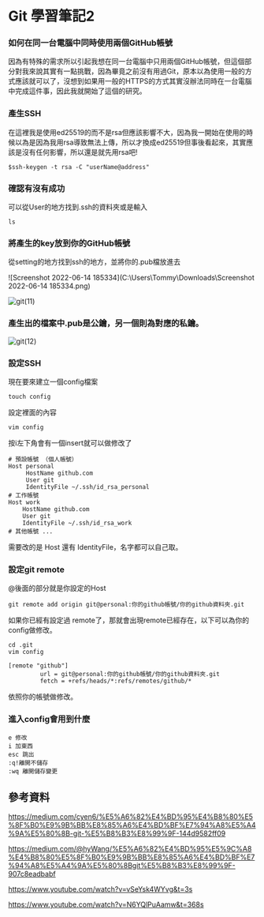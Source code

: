 # Git 學習筆記2

### 如何在同一台電腦中同時使用兩個GitHub帳號

因為有特殊的需求所以引起我想在同一台電腦中只用兩個GitHub帳號，但這個部分對我來說其實有一點挑戰，因為畢竟之前沒有用過Git，原本以為使用一般的方式應該就可以了，沒想到如果用一般的HTTPS的方式其實沒辦法同時在一台電腦中完成這件事，因此我就開始了這個的研究。

### 產生SSH

在這裡我是使用ed25519的而不是rsa但應該影響不大，因為我一開始在使用的時候以為是因為我用rsa導致無法上傳，所以才換成ed25519但事後看起來，其實應該是沒有任何影響，所以還是就先用rsa吧!

```git
$ssh-keygen -t rsa -C "userName@address"
```

### 確認有沒有成功

可以從User的地方找到.ssh的資料夾或是輸入

```git
ls
```

### 將產生的key放到你的GitHub帳號

從setting的地方找到ssh的地方，並將你的.pub檔放進去

![Screenshot 2022-06-14 185334](C:\Users\Tommy\Downloads\Screenshot 2022-06-14 185334.png)

![git(11)](C:\Users\Tommy\Downloads\git(11).png)

### 產生出的檔案中.pub是公鑰，另一個則為對應的私鑰。

![git(12)](C:\Users\Tommy\Downloads\git(12).png)

### 設定SSH

現在要來建立一個config檔案

```git
touch config
```

設定裡面的內容

```git
vim config
```

按i左下角會有一個insert就可以做修改了

```git
# 預設帳號 （個人帳號） 
Host personal
     HostName github.com
     User git
     IdentityFile ~/.ssh/id_rsa_personal
# 工作帳號
Host work
    HostName github.com
    User git
    IdentityFile ~/.ssh/id_rsa_work
# 其他帳號 ...
```

需要改的是 Host 還有 IdentityFile，名字都可以自己取。

### 設定git remote

@後面的部分就是你設定的Host

```git
git remote add origin git@personal:你的github帳號/你的github資料夾.git
```

如果你已經有設定過 remote了，那就會出現remote已經存在，以下可以為你的config做修改。

```git
cd .git
vim config
```

```git
[remote "github"]
         url = git@personal:你的github帳號/你的github資料夾.git
         fetch = +refs/heads/*:refs/remotes/github/*
```

依照你的帳號做修改。

### 進入config會用到什麼

```git
e 修改
i 加東西
esc 跳出
:q!離開不儲存
:wq 離開儲存變更
```

## 參考資料

https://medium.com/cyen6/%E5%A6%82%E4%BD%95%E4%B8%80%E5%8F%B0%E9%9B%BB%E8%85%A6%E4%BD%BF%E7%94%A8%E5%A4%9A%E5%80%8B-git-%E5%B8%B3%E8%99%9F-144d9582ff09

https://medium.com/@hyWang/%E5%A6%82%E4%BD%95%E5%9C%A8%E4%B8%80%E5%8F%B0%E9%9B%BB%E8%85%A6%E4%BD%BF%E7%94%A8%E5%A4%9A%E5%80%8Bgit%E5%B8%B3%E8%99%9F-907c8eadbabf

https://www.youtube.com/watch?v=vSeYsk4WYvg&t=3s

https://www.youtube.com/watch?v=N6YQlPuAamw&t=368s